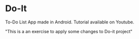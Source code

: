 # Do-It
To-Do List App made in Android. Tutorial available on Youtube.

"This is a an exercise to apply some changes to Do-it project"
